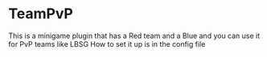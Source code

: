 # TeamPvP
This is a minigame plugin that has a Red team and a Blue and you can use it for PvP teams like LBSG
How to set it up is in the config file
